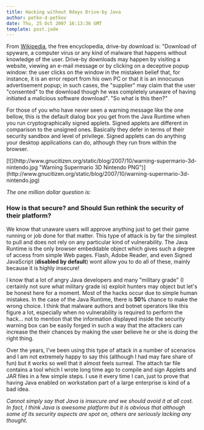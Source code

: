 ```yaml
---
title: Hacking without 0days Drive-by Java
author: petko-d-petkov
date: Thu, 25 Oct 2007 16:13:36 GMT
template: post.jade
---
```


From [Wikipedia](http://en.wikipedia.org/wiki/Drive-by_download), the free encyclopedia, drive-by download is: "Download of spyware, a computer virus or any kind of malware that happens without knowledge of the user. Drive-by downloads may happen by visiting a website, viewing an e-mail message or by clicking on a deceptive popup window: the user clicks on the window in the mistaken belief that, for instance, it is an error report from his own PC or that it is an innocuous advertisement popup; in such cases, the "supplier" may claim that the user "consented" to the download though he was completely unaware of having initiated a malicious software download". "So what is this then?"

For those of you who have never seen a warning message like the one bellow, this is the default dialog box you get from the Java Runtime when you run cryptographically signed applets. Signed applets are different in comparison to the unsigned ones. Basically they defer in terms of their security sandbox and level of privilege. Signed applets can do anything your desktop applications can do, although they run from within the browser.

<div class="screen">[![](http://www.gnucitizen.org/static/blog/2007/10/warning-supermario-3d-nintendo.jpg "Warning Supermario 3D Nintendo PNG")](http://www.gnucitizen.org/static/blog/2007/10/warning-supermario-3d-nintendo.jpg)</div>

_The one million dollar question is:_

### How is that secure? and Should Sun rethink the security of their platform?

We know that unaware users will approve anything just to get their game running or job done for that matter. This type of attack is by far the simplest to pull and does not rely on any particular kind of vulnerability. The Java Runtime is the only browser embeddable object which gives such a degree of access from simple Web pages. Flash, Adobe Reader, and even Signed JavaScript (**disabled by default**) wont allow you to do all of these, mainly because it is highly insecure!

I know that a lot of angry Java developers and many "military grade" (I certainly not sure what military grade is) exploit hunters may object but let's be honest here for a moment. Most of the hacks occur due to simple human mistakes. In the case of the Java Runtime, there is **50%** chance to make the wrong choice. I think that malware authors and botnet operators like this figure a lot, especially when no vulnerability is required to perform the hack... not to mention that the information displayed inside the security warning box can be easily forged in such a way that the attackers can increase the their chances by making the user believe he or she is doing the right thing.

Over the years, I've been using this type of attack in a number of scenarios and I am not extremely happy to say this (although I had may fare share of fun) but it works so well that it almost feels surreal. The attach tar file contains a tool which I wrote long time ago to compile and sign Applets and JAR files in a few simple steps. I use it every time I can, just to prove that having Java enabled on workstation part of a large enterprise is kind of a bad idea.

_Cannot simply say that Java is insecure and we should avoid it at all cost. In fact, I think Java is awesome platform but it is obvious that although some of its security aspects are spot on, others are seriously lacking any thought._
